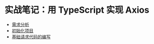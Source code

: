 # 实战笔记：用 TypeScript 实现 Axios

* [需求分析](https://github.com/zg-zhang/nokebook/blob/master/project/axios-zeguo/features.md)
* [初始化项目](https://github.com/zg-zhang/nokebook/blob/master/project/axios-zeguo/init.md)
* [基础请求代码的编写](https://github.com/zg-zhang/nokebook/blob/master/project/axios-zeguo/base.md)

